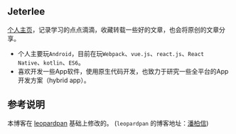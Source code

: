 ## Jeterlee

[个人主页](https://Jeterlee.github.io)，记录学习的点点滴滴，收藏转载一些好的文章，也会将原创的文章分享。

- 个人主要玩`Android`，目前在玩`Webpack`、`vue.js`、`react.js`、`React Native`、`kotlin`、`ES6`。
- 喜欢开发一些App软件，使用原生代码开发，也致力于研究一些全平台的App开发方案（hybrid app）。

## 参考说明

本博客在 [leopardpan](https://github.com/leopardpan/leopardpan.github.io) 基础上修改的。 (`leopardpan` 的博客地址：[潘柏信](http://baixin.io)) 
